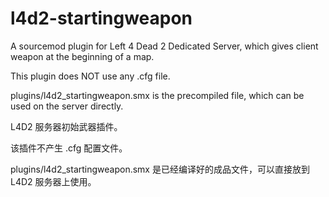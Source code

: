 # l4d2-startingweapon

A sourcemod plugin for Left 4 Dead 2 Dedicated Server, which gives client weapon at the beginning of a map.

This plugin does NOT use any .cfg file.

plugins/l4d2_startingweapon.smx is the precompiled file, which can be used on the server directly.

L4D2 服务器初始武器插件。

该插件不产生 .cfg 配置文件。

plugins/l4d2_startingweapon.smx 是已经编译好的成品文件，可以直接放到 L4D2 服务器上使用。
